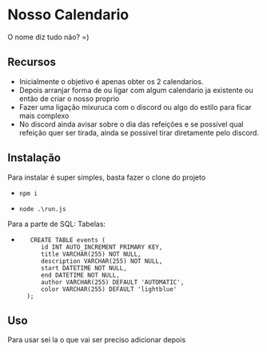 # Nosso Calendario

O nome diz tudo não? =)

## Recursos

- Inicialmente o objetivo é apenas obter os 2 calendarios.
- Depois arranjar forma de ou ligar com algum calendario ja existente ou então de criar o nosso proprio
- Fazer uma ligação mixuruca com o discord ou algo do estilo para ficar mais complexo
- No discord ainda avisar sobre o dia das refeições e se possivel qual refeição quer ser tirada, ainda se possivel tirar diretamente pelo discord.

## Instalação

Para instalar é super simples, basta fazer o clone do projeto
-     npm i
-     node .\run.js

Para a parte de SQL:
    Tabelas:
-        CREATE TABLE events (
            id INT AUTO_INCREMENT PRIMARY KEY,
            title VARCHAR(255) NOT NULL,
            description VARCHAR(255) NOT NULL,
            start DATETIME NOT NULL,
            end DATETIME NOT NULL,
            author VARCHAR(255) DEFAULT 'AUTOMATIC',
            color VARCHAR(255) DEFAULT 'lightblue'
        );

## Uso

Para usar sei la o que vai ser preciso adicionar depois
